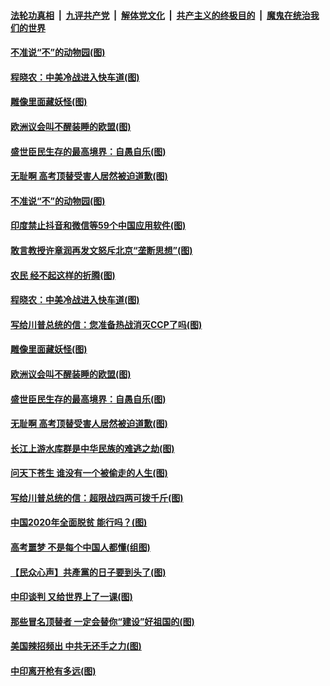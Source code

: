 ####  [法轮功真相](../../../../basic/blob/master/README.md?t=07010401) &nbsp;|&nbsp; [九评共产党](../../../../9ping.md/blob/master/README.md?t=07010401) &nbsp;|&nbsp; [解体党文化](../../../../jtdwh.md/blob/master/README.md?t=07010401)  &nbsp;|&nbsp; [共产主义的终极目的](../../../../gczydzjmd.md/blob/master/README.md?t=07010401) &nbsp;|&nbsp; [魔鬼在统治我们的世界](../../../../mgztzwmdsj.md/blob/master/README.md?t=07010401) 

#### [不准说“不”的动物园(图)](../pages/p4/938192.md?t=07010401) 

#### [程晓农：中美冷战进入快车道(图)](../pages/p4/938157.md?t=07010401) 

#### [雕像里面藏妖怪(图)](../pages/p4/937959.md?t=07010401) 

#### [欧洲议会叫不醒装睡的欧盟(图)](../pages/p4/938033.md?t=07010401) 

#### [盛世臣民生存的最高境界：自愚自乐(图)](../pages/p4/938023.md?t=07010401) 

#### [无耻啊 高考顶替受害人居然被迫道歉(图)](../pages/p4/938030.md?t=07010401) 

#### [不准说“不”的动物园(图)](../pages/p4/938192.md?t=07010401) 

#### [印度禁止抖音和微信等59个中国应用软件(图)](../pages/p4/938164.md?t=07010401) 

#### [敢言教授许章润再发文怒斥北京“垄断思想”(图)](../pages/p4/938162.md?t=07010401) 

#### [农民 经不起这样的折腾(图)](../pages/p4/938158.md?t=07010401) 

#### [程晓农：中美冷战进入快车道(图)](../pages/p4/938157.md?t=07010401) 

#### [写给川普总统的信：您准备热战消灭CCP了吗(图)](../pages/p4/938153.md?t=07010401) 

#### [雕像里面藏妖怪(图)](../pages/p4/937959.md?t=07010401) 

#### [欧洲议会叫不醒装睡的欧盟(图)](../pages/p4/938033.md?t=07010401) 

#### [盛世臣民生存的最高境界：自愚自乐(图)](../pages/p4/938023.md?t=07010401) 

#### [无耻啊 高考顶替受害人居然被迫道歉(图)](../pages/p4/938030.md?t=07010401) 

#### [长江上游水库群是中华民族的难逃之劫(图)](../pages/p4/938022.md?t=07010401) 

#### [问天下苍生 谁没有一个被偷走的人生(图)](../pages/p4/938026.md?t=07010401) 

#### [写给川普总统的信：超限战四两可拨千斤(图)](../pages/p4/938021.md?t=07010401) 

#### [中国2020年全面脱贫 能行吗？(图)](../pages/p4/937928.md?t=07010401) 

#### [高考噩梦 不是每个中国人都懂(组图)](../pages/p4/937927.md?t=07010401) 

#### [【民众心声】共產黨的日子要到头了(图)](../pages/p4/937474.md?t=07010401) 

#### [中印谈判 又给世界上了一课(图)](../pages/p4/937868.md?t=07010401) 

#### [那些冒名顶替者 一定会替你“建设”好祖国的(图)](../pages/p4/937925.md?t=07010401) 

#### [美国辣招频出 中共无还手之力(图)](../pages/p4/937916.md?t=07010401) 

#### [中印离开枪有多远(图)](../pages/p4/937913.md?t=07010401) 

